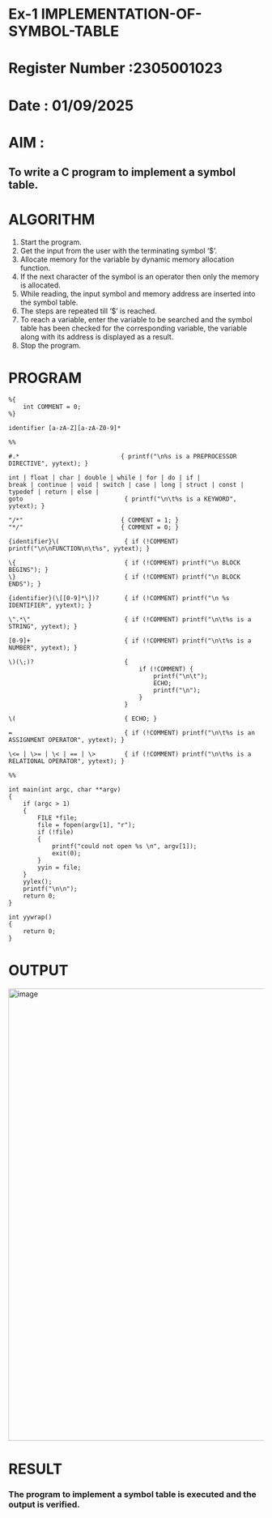 # Ex-1 IMPLEMENTATION-OF-SYMBOL-TABLE
# Register Number :2305001023
# Date : 01/09/2025
# AIM :
## To write a C program to implement a symbol table.
# ALGORITHM
1.	Start the program.
2.	Get the input from the user with the terminating symbol ‘$’.
3.	Allocate memory for the variable by dynamic memory allocation function.
4.	If the next character of the symbol is an operator then only the memory is allocated.
5.	While reading, the input symbol and memory address are inserted into the symbol table.
6.	The steps are repeated till ‘$’ is reached.
7.	To reach a variable, enter the variable to be searched and the symbol table has been checked for the corresponding variable, the variable along with its address is displayed as a result.
8.	Stop the program. 
# PROGRAM

```
%{
    int COMMENT = 0;
%}

identifier [a-zA-Z][a-zA-Z0-9]*

%%

#.*                            { printf("\n%s is a PREPROCESSOR DIRECTIVE", yytext); }

int | float | char | double | while | for | do | if |
break | continue | void | switch | case | long | struct | const | typedef | return | else |
goto                            { printf("\n\t%s is a KEYWORD", yytext); }

"/*"                           { COMMENT = 1; }
"*/"                           { COMMENT = 0; }

{identifier}\(                  { if (!COMMENT) printf("\n\nFUNCTION\n\t%s", yytext); }

\{                              { if (!COMMENT) printf("\n BLOCK BEGINS"); }
\}                              { if (!COMMENT) printf("\n BLOCK ENDS"); }

{identifier}(\[[0-9]*\])?       { if (!COMMENT) printf("\n %s IDENTIFIER", yytext); }

\".*\"                          { if (!COMMENT) printf("\n\t%s is a STRING", yytext); }

[0-9]+                          { if (!COMMENT) printf("\n\t%s is a NUMBER", yytext); }

\)(\;)?                         { 
                                    if (!COMMENT) { 
                                        printf("\n\t"); 
                                        ECHO; 
                                        printf("\n"); 
                                    } 
                                }

\(                              { ECHO; }

=                               { if (!COMMENT) printf("\n\t%s is an ASSIGNMENT OPERATOR", yytext); }

\<= | \>= | \< | == | \>        { if (!COMMENT) printf("\n\t%s is a RELATIONAL OPERATOR", yytext); }

%%

int main(int argc, char **argv)
{
    if (argc > 1)
    {
        FILE *file;
        file = fopen(argv[1], "r");
        if (!file)
        {
            printf("could not open %s \n", argv[1]);
            exit(0);
        }
        yyin = file;
    }
    yylex();
    printf("\n\n");
    return 0;
}

int yywrap()
{
    return 0;
}

```
# OUTPUT
<img width="1459" height="893" alt="image" src="https://github.com/user-attachments/assets/0a603a5c-120a-4bc5-8182-f9f3153da870" />

# RESULT
### The program to implement a symbol table is executed and the output is verified.
